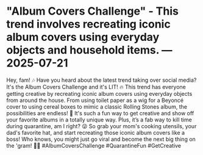 # "Album Covers Challenge" - This trend involves recreating iconic album covers using everyday objects and household items. — 2025-07-21

Hey, fam! 🎶 Have you heard about the latest trend taking over social media? It's the Album Covers Challenge and it's LIT! 🔥 This trend has everyone getting creative by recreating iconic album covers using everyday objects from around the house. From using toilet paper as a wig for a Beyoncé cover to using cereal boxes to mimic a classic Rolling Stones album, the possibilities are endless! 🤯 It's such a fun way to get creative and show off your favorite albums in a totally unique way. Plus, it’s a fab way to kill time during quarantine, am I right? 😜 So grab your mom's cooking utensils, your dad's favorite hat, and start recreating those iconic album covers like a boss! Who knows, you might just go viral and become the next big thing on the 'gram! 📸💫 #AlbumCoversChallenge #QuarantineFun #GetCreative
